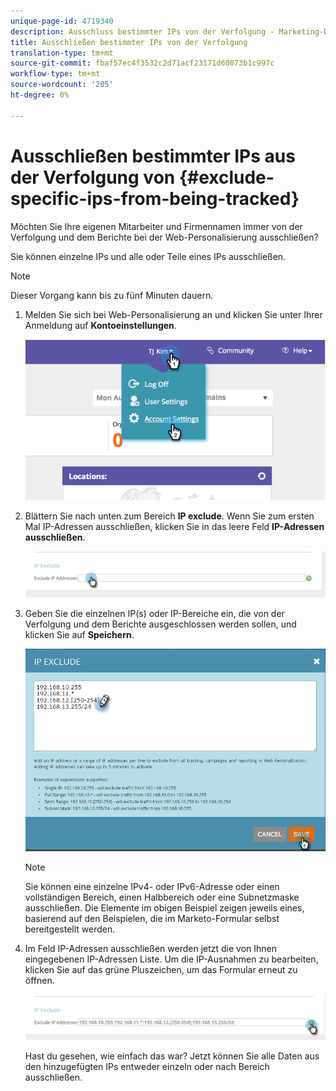 ```yaml
---
unique-page-id: 4719340
description: Ausschluss bestimmter IPs von der Verfolgung - Marketing-Dokumente - Produktdokumentation
title: Ausschließen bestimmter IPs von der Verfolgung
translation-type: tm+mt
source-git-commit: fbaf57ec4f3532c2d71acf23171d60873b1c997c
workflow-type: tm+mt
source-wordcount: '205'
ht-degree: 0%

---
```



# Ausschließen bestimmter IPs aus der Verfolgung von {#exclude-specific-ips-from-being-tracked}

Möchten Sie Ihre eigenen Mitarbeiter und Firmennamen immer von der Verfolgung und dem Berichte bei der Web-Personalisierung ausschließen?

Sie können einzelne IPs und alle oder Teile eines IPs ausschließen.

>[!NOTE]
>
>Dieser Vorgang kann bis zu fünf Minuten dauern.

1. Melden Sie sich bei Web-Personalisierung an und klicken Sie unter Ihrer Anmeldung auf **Kontoeinstellungen**.

   ![](assets/image2014-11-19-19-3a25-3a41.png)

1. Blättern Sie nach unten zum Bereich **IP exclude**. Wenn Sie zum ersten Mal IP-Adressen ausschließen, klicken Sie in das leere Feld **IP-Adressen ausschließen**.

   ![](assets/image2016-11-4-10-3a27-3a1.png)

1. Geben Sie die einzelnen IP(s) oder IP-Bereiche ein, die von der Verfolgung und dem Berichte ausgeschlossen werden sollen, und klicken Sie auf **Speichern**.

   ![](assets/exclude-ips-form-hands.png)

   >[!NOTE]
   >
   >Sie können eine einzelne IPv4- oder IPv6-Adresse oder einen vollständigen Bereich, einen Halbbereich oder eine Subnetzmaske ausschließen. Die Elemente im obigen Beispiel zeigen jeweils eines, basierend auf den Beispielen, die im Marketo-Formular selbst bereitgestellt werden.

1. Im Feld IP-Adressen ausschließen werden jetzt die von Ihnen eingegebenen IP-Adressen Liste. Um die IP-Ausnahmen zu bearbeiten, klicken Sie auf das grüne Pluszeichen, um das Formular erneut zu öffnen.

   ![](assets/exclude-ips-after.png)

   Hast du gesehen, wie einfach das war? Jetzt können Sie alle Daten aus den hinzugefügten IPs entweder einzeln oder nach Bereich ausschließen.

